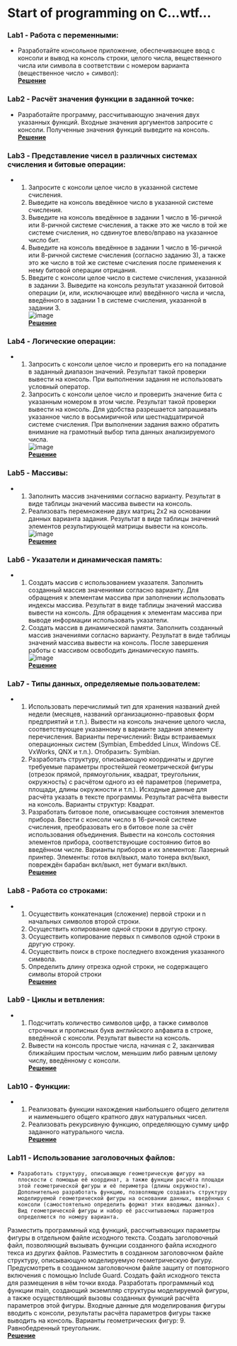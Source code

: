 # Start of programming on C...wtf...
### Lab1 - Работа с переменными:
  - Разработайте консольное приложение, обеспечивающее ввод с консоли и вывод на консоль строки, целого числа, вещественного числа или символа в соответствии с номером варианта (вещественное число + символ):  <br />
    [**Решение**](https://github.com/necha143/basics-of-programming/blob/main/lab1.c) <br />
### Lab2 - Расчёт значения функции в заданной точке:
  - Разработайте программу, рассчитывающую значения двух указанных функций. Входные значения аргументов запросите с консоли. Полученные значения функций выведите на консоль. <br />
    [**Решение**](https://github.com/necha143/basics-of-programming/blob/main/lab2.c) <br />
### Lab3 - Представление чисел в различных системах счисления и битовые операции:
  - 1.	Запросите с консоли целое число в указанной системе счисления.
    2.	Выведите на консоль введённое число в указанной системе счисления.
    3.	Выведите на консоль введённое в задании 1 число в 16-ричной или 8-ричной системе счисления, а также это же число в той же системе счисления, но сдвинутое влево/вправо на указанное число бит.
    4.	Выведите на консоль введённое в задании 1 число в 16-ричной или 8-ричной системе счисления (согласно заданию 3), а также это же число в той же системе счисления после применения к нему битовой операции отрицания.
    5.	Введите с консоли целое число в системе счисления, указанной в задании 3. Выведите на консоль результат указанной битовой операции (и, или, исключающее или) введённого числа и числа, введённого в задании 1 в системе счисления, указанной в задании 3. <br />
    ![image](https://user-images.githubusercontent.com/113212609/196534840-6b365b78-ef82-4856-bb9a-16a2758e608c.png) <br />
    [**Решение**](https://github.com/necha143/basics-of-programming/blob/main/lab3.c) <br />
### Lab4 - Логические операции:
  - 1.	Запросить с консоли целое число и проверить его на попадание в заданный диапазон значений. Результат такой проверки вывести на консоль. При выполнении задания не использовать условный оператор.
    2.	Запросить с консоли целое число и проверить значение бита с указанным номером в этом числе. Результат такой проверки вывести на консоль. Для удобства разрешается запрашивать указанное число в восьмиричной или шестнадцатиричой системе счисления. При выполнении задания важно обратить внимание на грамотный выбор типа данных анализируемого числа. <br />
    ![image](https://user-images.githubusercontent.com/113212609/196535088-ae0b1ceb-e152-4349-bb28-baf094236d08.png) <br />
    [**Решение**](https://github.com/necha143/basics-of-programming/blob/main/lab4.c) <br />
### Lab5 - Массивы:
  - 1.	Заполнить массив значениями согласно варианту. Результат в виде таблицы значений массива вывести на консоль.
    2.	Реализовать перемножение двух матриц 2х2 на основании данных варианта задания. Результат в виде таблицы значений элементов результирующей матрицы вывести на консоль. <br />
    ![image](https://user-images.githubusercontent.com/113212609/196535353-3985810a-5d98-4c47-b768-2d17fcbdef4c.png) <br />
    [**Решение**](https://github.com/necha143/basics-of-programming/blob/main/lab5.c) <br />
### Lab6 - Указатели и динамическая память:
  - 1.	Создать массив с использованием указателя. Заполнить созданный массив значениями согласно варианту. Для обращения к элементам массива при заполнении использовать индексы массива. Результат в виде таблицы значений массива вывести на консоль. Для обращения к элементам массива при выводе информации использовать указатели.
    2.	Создать массив в динамической памяти. Заполнить созданный массив значениями согласно варианту. Результат в виде таблицы значений массива вывести на консоль. После завершения работы с массивом освободить динамическую память. <br />
    ![image](https://user-images.githubusercontent.com/113212609/196535578-87c0e745-e29d-4cbf-83aa-55c15de46010.png) <br />
    [**Решение**](https://github.com/necha143/basics-of-programming/blob/main/lab6.c) <br />
### Lab7 - Типы данных, определяемые пользователем:
  - 1.	Использовать перечислимый тип для хранения названий дней недели (месяцев, названий организационно-правовых форм предприятий и т.п.). Вывести на консоль значение целого числа, соответствующее указанному в варианте задания элементу перечисления.
Варианты перечислений: Виды встраиваемых операционных систем (Symbian, Embedded Linux, Windows CE. VxWorks, QNX и т.п.). Отобразить: Symbian.
    2.	Разработать структуру, описывающую координаты и другие требуемые параметры простейшей геометрической фигуры (отрезок прямой, прямоугольник, квадрат, треугольник, окружность) с расчётом одного из её параметров (периметра, площади, длины окружности и т.п.). Исходные данные для расчёта указать в тексте программы. Результат расчёта вывести на консоль.
Варианты структур: Квадрат.
    3.	Разработать битовое поле, описывающее состояния элементов прибора. Ввести с консоли число в 16-ричной системе счисления, преобразовать его в битовое поле за счёт использования объединения. Вывести на консоль состояния элементов прибора, соответствующие состоянию битов во введённом числе.
Варианты приборов и их элементов: Лазерный принтер. Элементы: готов вкл/выкл, мало тонера вкл/выкл, повреждён барабан вкл/выкл, нет бумаги вкл/выкл. <br />
    [**Решение**](https://github.com/necha143/basics-of-programming/blob/main/lab7.c) <br />
### Lab8 - Работа со строками:
  -  1.	Осуществить конкатенация (сложение) первой строки и n начальных символов второй строки.
     2.	Осуществить копирование одной строки в другую строку.
     3.	Осуществить копирование первых n символов одной строки в другую строку.
     4.	Осуществить поиск в строке последнего вхождения указанного символа.
     5.	Определить длину отрезка одной строки, не содержащего символы второй строки <br />
     [**Решение**](https://github.com/necha143/basics-of-programming/blob/main/lab8.c) <br />
### Lab9 - Циклы и ветвления:
  - 1.	Подсчитать количество символов цифр, а также символов строчных и прописных букв английского алфавита в строке, введённой с консоли. Результат вывести на консоль.
    2.	Вывести на консоль простые числа, начиная с 2, заканчивая ближайшим простым числом, меньшим либо равным целому числу, введённому с консоли. <br />
    [**Решение**](https://github.com/necha143/basics-of-programming/blob/main/lab9.c) <br />
### Lab10 - Функции:
  - 1.  Реализовать функции нахождения наибольшего общего делителя и наименьшего общего кратного двух натуральных чисел. <br />
    2.  Реализовать рекурсивную функцию, определяющую сумму цифр заданного натурального числа. <br />
    [**Решение**](https://github.com/necha143/basics-of-programming/blob/main/lab10.c) <br />
### Lab11 - Использование заголовочных файлов:
  -     Разработать структуру, описывающую геометрическую фигуру на плоскости с помощью её координат, а также функции расчёта площади этой геометрической фигуры и её периметра (длины окружности). Дополнительно разработать функцию, позволяющую создавать структуру моделируемой геометрической фигуры на основании данных, введённых с консоли (самостоятельно определить формат этих вводимых данных). Вид геометрической фигуры и набор её рассчитываемых параметров определяются по номеру варианта.
Разместить программный код функций, рассчитывающих параметры фигуры в отдельном файле исходного текста. Создать заголовочный файл, позволяющий вызывать функции созданного файла исходного текса из других файлов. Разместить в созданном заголовочном файле структуру, описывающую моделируемую геометрическую фигуру. Предусмотреть в созданном заголовочном файле защиту от повторного включения с помощью Include Guard.
Создать файл исходного текста для размещения в нём точки входа. Разработать программный код функции main, создающий экземпляр структуры моделируемой фигуры, а также осуществляющий вызовы созданных функций расчёта параметров этой фигуры. Входные данные для моделирования фигуры вводить с консоли, результаты расчёта параметров фигуры также выводить на консоль.
Варианты геометрических фигур: 
9.	Равнобедренный треугольник. <br />
    [**Решение**](https://github.com/necha143/basics-of-programming/tree/main/lab11) <br />
